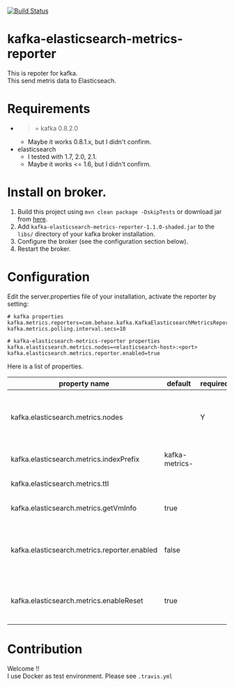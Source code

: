 [![Build Status](https://travis-ci.org/be-hase/kafka-elasticsearch-metrics-reporter.svg?branch=master)](https://travis-ci.org/be-hase/kafka-elasticsearch-metrics-reporter)

# kafka-elasticsearch-metrics-reporter
This is repoter for kafka.  
This send metris data to Elasticseach.

# Requirements
* >= kafka 0.8.2.0
  * Maybe it works 0.8.1.x, but I didn't confirm.
* elasticsearch 
  * I tested with 1.7, 2.0, 2.1.
  * Maybe it works <= 1.6, but I didn't confirm.

# Install on broker.
1. Build this project using `mvn clean package -DskipTests` or download jar from [here](https://github.com/be-hase/kafka-elasticsearch-metrics-reporter/releases/download/v1.1.0/kafka-elasticsearch-metrics-reporter-1.1.0-shaded.jar).
2. Add `kafka-elasticsearch-metrics-reporter-1.1.0-shaded.jar` to the `libs/` directory of your kafka broker installation.
3. Configure the broker (see the configuration section below).
4. Restart the broker.

# Configuration

Edit the server.properties file of your installation, activate the reporter by setting:

```
# kafka properties
kafka.metrics.reporters=com.behase.kafka.KafkaElasticsearchMetricsReporter
kafka.metrics.polling.interval.secs=10

# kafka-elasticsearch-metrics-reporter properties
kafka.elasticsearch.metrics.nodes=<elasticsearch-host>:<port>
kafka.elasticsearch.metrics.reporter.enabled=true
```

Here is a list of properties.

| property name | default | required | description |
| --- | --- | --- | --- |
| kafka.elasticsearch.metrics.nodes |  | Y | Host and IP of your elasticsearch nodes. (Comma separated) |
| kafka.elasticsearch.metrics.indexPrefix | kafka-metrics- |  | Prefix of elasticsearch index. |
| kafka.elasticsearch.metrics.ttl |  |  | TTL (time to live) |
| kafka.elasticsearch.metrics.getVmInfo | true |  | If this is true, you can get JVM metrics. |
| kafka.elasticsearch.metrics.reporter.enabled | false |  | If you want to use kafka-elasticsearch-metrics-reporter,  set true.|
| kafka.elasticsearch.metrics.enableReset | true |  | If you want to reset count and histogram,  set true.|

# Contribution

Welcome !!  
I use Docker as test environment. 
Please see `.travis.yml`
